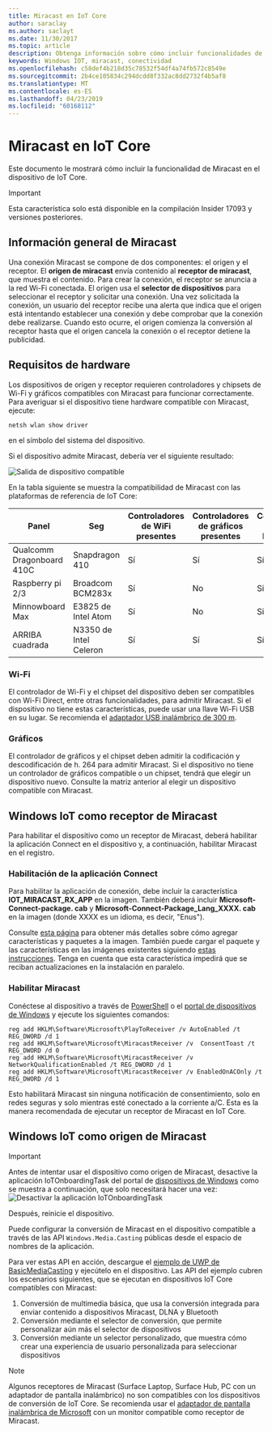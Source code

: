 ```yaml
---
title: Miracast en IoT Core
author: saraclay
ms.author: saclayt
ms.date: 11/30/2017
ms.topic: article
description: Obtenga información sobre cómo incluir funcionalidades de Miracast en el dispositivo
keywords: Windows IOT, miracast, conectividad
ms.openlocfilehash: c58def4b218d35c78532f54df4a74fb572c8549e
ms.sourcegitcommit: 2b4ce105834c294dcdd8f332ac8dd2732f4b5af8
ms.translationtype: MT
ms.contentlocale: es-ES
ms.lasthandoff: 04/23/2019
ms.locfileid: "60168112"
---
```

# <a name="miracast-on-iot-core"></a>Miracast en IoT Core

Este documento le mostrará cómo incluir la funcionalidad de Miracast en el dispositivo de IoT Core.

> [!IMPORTANT]
> Esta característica solo está disponible en la compilación Insider 17093 y versiones posteriores.

## <a name="miracast-overview"></a>Información general de Miracast

Una conexión Miracast se compone de dos componentes: el origen y el receptor. El **origen de miracast** envía contenido al **receptor de miracast**, que muestra el contenido. Para crear la conexión, el receptor se anuncia a la red Wi-Fi conectada. El origen usa el **selector de dispositivos** para seleccionar el receptor y solicitar una conexión. Una vez solicitada la conexión, un usuario del receptor recibe una alerta que indica que el origen está intentando establecer una conexión y debe comprobar que la conexión debe realizarse. Cuando esto ocurre, el origen comienza la conversión al receptor hasta que el origen cancela la conexión o el receptor detiene la publicidad.

## <a name="hardware-requirements"></a>Requisitos de hardware

Los dispositivos de origen y receptor requieren controladores y chipsets de Wi-Fi y gráficos compatibles con Miracast para funcionar correctamente. Para averiguar si el dispositivo tiene hardware compatible con Miracast, ejecute: 
```
netsh wlan show driver
```
en el símbolo del sistema del dispositivo.

Si el dispositivo admite Miracast, debería ver el siguiente resultado:

![Salida de dispositivo compatible](../media/Miracast/CompatibleDevice.png)

En la tabla siguiente se muestra la compatibilidad de Miracast con las plataformas de referencia de IoT Core:

| Panel | Seg | Controladores de WiFi presentes | Controladores de gráficos presentes | Compatible con Miracast |
|-------|-----|----------------------|--------------------------|---------------------|
| Qualcomm Dragonboard 410C | Snapdragon 410 | Sí | Sí | Sí |
| Raspberry pi 2/3 | Broadcom BCM283x | Sí | No | Sin |
| Minnowboard Max | E3825 de Intel Atom | Sí | No | Sin |
| ARRIBA cuadrada | N3350 de Intel Celeron | Sí | Sí | Sí |


### <a name="wi-fi"></a>Wi-Fi

El controlador de Wi-Fi y el chipset del dispositivo deben ser compatibles con Wi-Fi Direct, entre otras funcionalidades, para admitir Miracast. Si el dispositivo no tiene estas características, puede usar una llave Wi-Fi USB en su lugar. Se recomienda el [adaptador USB inalámbrico de 300 m](http://a.co/fdhEhV9).

### <a name="graphics"></a>Gráficos

El controlador de gráficos y el chipset deben admitir la codificación y descodificación de h. 264 para admitir Miracast. Si el dispositivo no tiene un controlador de gráficos compatible o un chipset, tendrá que elegir un dispositivo nuevo. Consulte la matriz anterior al elegir un dispositivo compatible con Miracast.

## <a name="windows-iot-as-a-miracast-sink"></a>Windows IoT como receptor de Miracast

Para habilitar el dispositivo como un receptor de Miracast, deberá habilitar la aplicación Connect en el dispositivo y, a continuación, habilitar Miracast en el registro.

### <a name="enable-the-connect-app"></a>Habilitación de la aplicación Connect

Para habilitar la aplicación de conexión, debe incluir la característica **IOT_MIRACAST_RX_APP** en la imagen. También deberá incluir **Microsoft-Connect-package. cab** y **Microsoft-Connect-Package_Lang_XXXX. cab** en la imagen (donde XXXX es un idioma, es decir, "Enus"). 

Consulte [esta página](https://docs.microsoft.com/windows-hardware/manufacture/iot/deploy-your-app-with-a-standard-board#update-the-feature-manifest) para obtener más detalles sobre cómo agregar características y paquetes a la imagen. También puede cargar el paquete y las características en las imágenes existentes siguiendo [estas instrucciones](https://docs.microsoft.com/windows/iot-core/build-your-image/createinstallpackage). Tenga en cuenta que esta característica impedirá que se reciban actualizaciones en la instalación en paralelo.


### <a name="enable-miracast"></a>Habilitar Miracast

Conéctese al dispositivo a través de [PowerShell](https://docs.microsoft.com/windows/iot-core/connect-your-device/powershell) o el [portal de dispositivos de Windows](https://docs.microsoft.com/windows/iot-core/manage-your-device/deviceportal) y ejecute los siguientes comandos:
```
reg add HKLM\Software\Microsoft\PlayToReceiver /v AutoEnabled /t REG_DWORD /d 1  
reg add HKLM\Software\Microsoft\MiracastReceiver /v  ConsentToast /t REG_DWORD /d 0  
reg add HKLM\Software\Microsoft\MiracastReceiver /v NetworkQualificationEnabled /t REG_DWORD /d 1  
reg add HKLM\Software\Microsoft\MiracastReceiver /v EnabledOnACOnly /t REG_DWORD /d 1  
```
Esto habilitará Miracast sin ninguna notificación de consentimiento, solo en redes seguras y solo mientras esté conectado a la corriente a/C. Esta es la manera recomendada de ejecutar un receptor de Miracast en IoT Core.

## <a name="windows-iot-as-a-miracast-source"></a>Windows IoT como origen de Miracast

> [!IMPORTANT]
> Antes de intentar usar el dispositivo como origen de Miracast, desactive la aplicación IoTOnboardingTask del portal de [dispositivos de Windows](https://docs.microsoft.com/windows/iot-core/manage-your-device/deviceportal) como se muestra a continuación, que solo necesitará hacer una vez: ![Desactivar la aplicación IoTOnboardingTask](../media/Miracast/IoTOnboardingOff.gif)
>
> Después, reinicie el dispositivo.

Puede configurar la conversión de Miracast en el dispositivo compatible a través de las API `Windows.Media.Casting` públicas desde el espacio de nombres de la aplicación.

Para ver estas API en acción, descargue el [ejemplo de UWP de BasicMediaCasting](https://github.com/Microsoft/Windows-universal-samples/tree/master/Samples/BasicMediaCasting) y ejecútelo en el dispositivo. Las API del ejemplo cubren los escenarios siguientes, que se ejecutan en dispositivos IoT Core compatibles con Miracast:
1. Conversión de multimedia básica, que usa la conversión integrada para enviar contenido a dispositivos Miracast, DLNA y Bluetooth
2. Conversión mediante el selector de conversión, que permite personalizar aún más el selector de dispositivos
3. Conversión mediante un selector personalizado, que muestra cómo crear una experiencia de usuario personalizada para seleccionar dispositivos

> [!NOTE]
> Algunos receptores de Miracast (Surface Laptop, Surface Hub, PC con un adaptador de pantalla inalámbrico) no son compatibles con los dispositivos de conversión de IoT Core. Se recomienda usar el [adaptador de pantalla inalámbrica de Microsoft](https://www.microsoft.com/accessories/en-us/products/adapters/wireless-display-adapter-2/p3q-00001) con un monitor compatible como receptor de Miracast.
